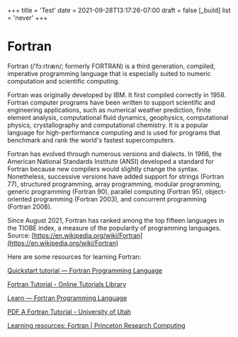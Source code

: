 +++
title = 'Test'
date = 2021-09-28T13:17:26-07:00
draft = false
[_build]
  list = 'never'
+++

Fortran
=======




Fortran (/ˈfɔːrtræn/; formerly FORTRAN) is a third generation, compiled, imperative programming language that is especially suited to numeric computation and scientific computing.

Fortran was originally developed by IBM. It first compiled correctly in 1958. Fortran computer programs have been written to support scientific and engineering applications, such as numerical weather prediction, finite element analysis, computational fluid dynamics, geophysics, computational physics, crystallography and computational chemistry. It is a popular language for high-performance computing and is used for programs that benchmark and rank the world's fastest supercomputers.

Fortran has evolved through numerous versions and dialects. In 1966, the American National Standards Institute (ANSI) developed a standard for Fortran because new compilers would slightly change the syntax. Nonetheless, successive versions have added support for strings (Fortran 77), structured programming, array programming, modular programming, generic programming (Fortran 90), parallel computing (Fortran 95), object-oriented programming (Fortran 2003), and concurrent programming (Fortran 2008).

Since August 2021, Fortran has ranked among the top fifteen languages in the TIOBE index, a measure of the popularity of programming languages.  
Source: [https://en.wikipedia.org/wiki/Fortran](https://en.wikipedia.org/wiki/Fortran)

Here are some resources for learning Fortran:

[Quickstart tutorial — Fortran Programming Language](https://fortran-lang.org/en/learn/quickstart/index.html)

[Fortran Tutorial - Online Tutorials Library](https://www.tutorialspoint.com/fortran/index.htm)

[Learn — Fortran Programming Language](https://fortran-lang.org/en/learn/)

[PDF A Fortran Tutorial - University of Utah](https://www.inscc.utah.edu/~krueger/6150/Fortran77_tutorial.pdf)

[Learning resources: Fortran | Princeton Research Computing](https://researchcomputing.princeton.edu/education/external-online-resources/fortran)
